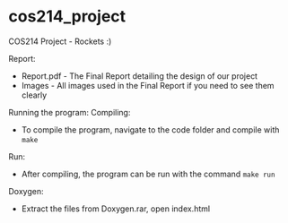 # cos214_project
COS214 Project - Rockets :)

Report:
- Report.pdf - The Final Report detailing the design of our project
- Images - All images used in the Final Report if you need to see them clearly

Running the program:
Compiling:
- To compile the program, navigate to the code folder and compile with `make`

Run:
- After compiling, the program can be run with the command `make run`

Doxygen:
- Extract the files from Doxygen.rar, open index.html
